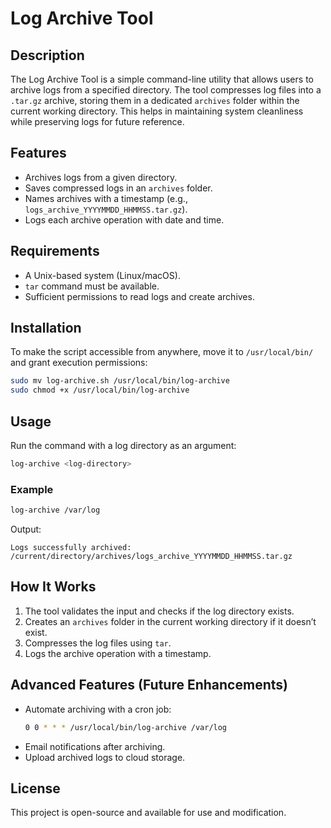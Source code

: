 # Log Archive Tool

## Description
The Log Archive Tool is a simple command-line utility that allows users to archive logs from a specified directory. The tool compresses log files into a `.tar.gz` archive, storing them in a dedicated `archives` folder within the current working directory. This helps in maintaining system cleanliness while preserving logs for future reference.

## Features
- Archives logs from a given directory.
- Saves compressed logs in an `archives` folder.
- Names archives with a timestamp (e.g., `logs_archive_YYYYMMDD_HHMMSS.tar.gz`).
- Logs each archive operation with date and time.

## Requirements
- A Unix-based system (Linux/macOS).
- `tar` command must be available.
- Sufficient permissions to read logs and create archives.

## Installation
To make the script accessible from anywhere, move it to `/usr/local/bin/` and grant execution permissions:

```sh
sudo mv log-archive.sh /usr/local/bin/log-archive
sudo chmod +x /usr/local/bin/log-archive
```

## Usage
Run the command with a log directory as an argument:

```sh
log-archive <log-directory>
```

### Example
```sh
log-archive /var/log
```
Output:
```
Logs successfully archived: /current/directory/archives/logs_archive_YYYYMMDD_HHMMSS.tar.gz
```

## How It Works
1. The tool validates the input and checks if the log directory exists.
2. Creates an `archives` folder in the current working directory if it doesn’t exist.
3. Compresses the log files using `tar`.
4. Logs the archive operation with a timestamp.

## Advanced Features (Future Enhancements)
- Automate archiving with a cron job:
  ```sh
  0 0 * * * /usr/local/bin/log-archive /var/log
  ```
- Email notifications after archiving.
- Upload archived logs to cloud storage.

## License
This project is open-source and available for use and modification.

